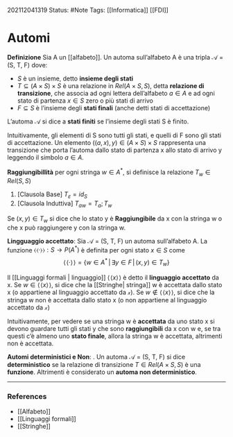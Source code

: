 202112041319
Status: #Note
Tags: [[Informatica]] [[FDI]]

# Automi
**Definizione**
Sia A un [[alfabeto]]. Un automa sull’alfabeto A è una tripla $\mathcal{A}$ = (S, T, F) dove:

- $S$ è un insieme, detto **insieme degli stati**
- $T \subseteq (A \times S) \times S$  è una relazione in $Rel(A \times S, S)$, detta **relazione di transizione**, che associa ad ogni lettera dell’alfabeto $a \in A$ e ad ogni stato di partenza $x \in S$ zero o più stati di arrivo
- $F \subseteq S$ è l’insieme degli **stati finali** (anche detti stati di accettazione)

L’automa $\mathcal{A}$ si dice a **stati finiti** se l’insieme degli stati S è finito.

Intuitivamente, gli elementi di S sono tutti gli stati, e quelli di F sono gli stati di accettazione. Un elemento $((a, x), y) \in (A \times S) \times S$  rappresenta una transizione che porta l’automa dallo stato di partenza x allo stato di arrivo y leggendo il simbolo $a \in A$.

**Raggiungibillità** 
per ogni stringa $w \in A^*$, si definisce la relazione $T_w \in Rel(S,S)$

1. [Clausola Base] $T_\varepsilon = id_S$
2. [Clausola Induttiva] $T_{aw} = T_a;T_w$
  
Se $(x,y) \in T_w$ si dice che lo stato y è **Raggiungibile** da x con la stringa w o che x può raggiungere y con la stringa w.

**Lingguaggio accettato**: Sia $\mathcal{A}$ = (S, T, F) un automa sull’alfabeto A. La funzione $\langle\!\langle·\rangle\!\rangle: S → P(A^*)$ è definita per ogni stato $x \in S$ come 
$$\langle\!\langle·\rangle\!\rangle = \{w \in A^* \,|\, \exists y \in F \,|\, (x, y) ∈ T_w \}$$

Il [[Linguaggi formali | linguaggio]] $\langle\!\langle x \rangle\!\rangle$ è detto il **linguaggio accettato** da x. Se $w \in \langle\!\langle x \rangle\!\rangle$, si dice che la [[Stringhe| stringa]] w è accettata dallo stato x (o appartiene al linguaggio accettato da $\mathcal x$). Se $w \notin \langle\!\langle x \rangle\!\rangle$, si dice che la stringa w non è accettata dallo stato x (o non appartiene al linguaggio accettato da $\mathcal x$)

Intuitivamente, per vedere se una stringa w è **accettata** da uno stato x si devono guardare tutti gli stati y che sono **raggiungibili** da x con w e, se tra questi c’è almeno uno **stato finale**, allora la stringa w è accettata, altrimenti non è accettata.

**Automi deterministici e Non**: . Un automa $\mathcal{A}$ = (S, T, F) si dice **deterministico** se la relazione di transizione $T \in Rel(A \times S, S)$ è una **funzione**. Altrimenti è considerato un **automa non deterministico**.

---
### References

- [[Alfabeto]]
- [[Linguaggi formali]]
- [[Stringhe]]